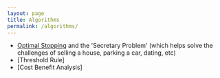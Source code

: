 ```yaml
---
layout: page
title: Algorithms
permalink: /algorithms/
---
```


- [Optimal Stopping](https://en.wikipedia.org/wiki/Optimal_stopping) and the 'Secretary Problem' (which helps solve the challenges of selling a house, parking a car, dating, etc)
- [Threshold Rule]
- [Cost Benefit Analysis]